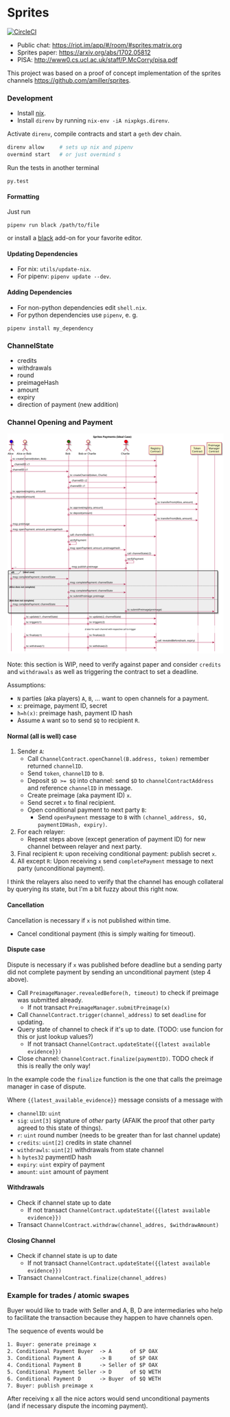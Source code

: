 # Sprites

[![CircleCI](https://circleci.com/gh/enumatech/sprites-python.svg?style=svg)](https://circleci.com/gh/enumatech/sprites-python)

- Public chat: https://riot.im/app/#/room/#sprites:matrix.org
- Sprites paper: https://arxiv.org/abs/1702.05812
- PISA: http://www0.cs.ucl.ac.uk/staff/P.McCorry/pisa.pdf

This project was based on a proof of concept implementation of the sprites
channels https://github.com/amiller/sprites.

### Development

- Install [nix](https://nixos.org/nix/download.html).
- Install `direnv` by running `nix-env -iA nixpkgs.direnv`.

Activate `direnv`, compile contracts and start a `geth` dev chain.
```bash
direnv allow     # sets up nix and pipenv
overmind start   # or just overmind s
```
Run the tests in another terminal
```
py.test
```

#### Formatting
Just run
```
pipenv run black /path/to/file
```
or install a [black](https://github.com/ambv/black) add-on for your favorite editor.

#### Updating Dependencies

- For nix: `utils/update-nix`.
- For pipenv: `pipenv update --dev`.

#### Adding Dependencies

- For non-python dependencies edit `shell.nix`.
- For python dependencies use `pipenv`, e. g.

```
pipenv install my_dependency
```

### ChannelState

- credits
- withdrawals
- round
- preimageHash
- amount
- expiry
- direction of payment (new addition)

### Channel Opening and Payment

![Three party payment diagram](./diagrams/three-parties.svg)

Note: this section is WIP, need to verify against paper and consider `credits` and `withdrawals`
as well as triggering the contract to set a deadline.

Assumptions:

- `N` parties (aka players) `A`, `B`, ... want to open channels for a payment.
- `x`: preimage, payment ID, secret
- `h=h(x)`: preimage hash, payment ID hash
- Assume `A` want so to send `$Q` to recipient `R`.

#### Normal (all is well) case
1. Sender `A`:
   - Call `ChannelContract.openChannel(B.address, token)` remember returned `channelID`.
   - Send `token`, `channelID` to `B`.
   - Deposit `$D >= $Q` into channel: send `$D` to `channelContractAddress` and reference `channelID`
     in message.
   - Create preimage (aka payment ID) `x`.
   - Send secret `x` to final recipient.
   - Open conditional payment to next party `B`:
     - Send `openPayment` message to `B` with `(channel_address, $Q, paymentIDHash, expiry)`.
2. For each relayer:
   - Repeat steps above (except generation of payment ID) for new channel between relayer and next party.
3. Final recipient `R`: upon receiving conditional payment: publish secret `x`.
4. All except `R`: Upon receiving `x` send `completePayment` message to next party (unconditional payment).

I think the relayers also need to verify that the channel has enough collateral by querying its state, but
I'm  a bit fuzzy about this right now.

#### Cancellation
Cancellation is necessary if `x` is not published within time.

- Cancel conditional payment (this is simply waiting for timeout).

#### Dispute case
Dispute is necessary if `x` was published before deadline but a sending party did not complete payment
by sending an unconditional payment (step 4 above).

- Call `PreimageManager.revealedBefore(h, timeout)` to check if preimage was submitted already.
  - If not transact `PreimageManager.submitPreimage(x)`
- Call `ChannelContract.trigger(channel_address)` to set `deadline` for updating.
- Query state of channel to check if it's up to date. (TODO: use funcion for this or just lookup values?)
  - If not transact `ChannelContract.updateState({{latest available evidence}})`
- Close channel: `ChannelContract.finalize(paymentID)`. TODO check if this is really the only way!

In the example code the `finalize` function is the one that calls the
preimage manager in case of dispute.

Where `{{latest_available_evidence}}` message consists of a message with

- `channelID`: `uint`
- `sig`: `uint[3]` signature of *other* party (AFAIK the proof that other party agreed to this state of things).
- `r`: `uint` round number (needs to be greater than for last channel update)
- `credits`: `uint[2]` credits in state channel
- `withdrawls`: `uint[2]` withdrawals from state channel
- `h` `bytes32` paymentID hash
- `expiry`: `uint` expiry of payment
- `amount`: `uint` amount of payment

#### Withdrawals
- Check if channel state up to date
  - If not transact `ChannelContract.updateState({{latest available evidence}})`
- Transact `ChannelContract.withdraw(channel_addres, $withdrawAmount)`

#### Closing Channel
- Check if channel state is up to date
  - If not transact `ChannelContract.updateState({{latest available evidence}})`
- Transact `ChannelContract.finalize(channel_addres)`

### Example for trades / atomic swapes
Buyer would like to trade with Seller and A, B, D are intermediaries who
help to facilitate the transaction because they happen to have channels open.

The sequence of events would be
```
1. Buyer: generate preimage x
2. Conditional Payment Buyer  -> A      of $P OAX
3. Conditional Payment A      -> B      of $P OAX
4. Conditional Payment B      -> Seller of $P OAX
5. Conditional Payment Seller -> D      of $Q WETH
6. Conditional Payment D      -> Buyer  of $Q WETH
7. Buyer: publish preimage x
```
After receiving x all the nice actors would send unconditional payments (and
if necessary dispute the incoming payment).
